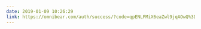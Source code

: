 ```yaml
---
date: 2019-01-09 10:26:29
link: https://omnibear.com/auth/success/?code=qpENLFMiX6eaZwl9jqAOwQ%3D%3D.7Uo3ax-w2htrxtaVeOGDdTgqnV5Pq1XDXbKNNblUqmurg-Irq8zqrm4WDqfppo_BlB-GCpZoyumAM26DeXwcQJi7MNEaOy51Sp2JHqPg723Q7VGov-7j85ydFLpOiNaHeH87kFV_wJcSkyGw_gmdxXZFskYaLwfuoCZYLQpKMiHsYl8HxJhj1M3s6Sbpri_oWPErmqfiFa-GR9SM4OXBScqA1hKpG0-_-AFJozxuVqLkq5SoDm7R2fJjbxV68XsbimzO9sTvlVwWh0BqKkT8667SFjB_UnUnKZ6sh0hltRE0nSr_t6dZ3ms-AziF0JSgZ8EyjmuFeS01QdWmKUnWBK3EStfvfxTYqC4G6H_5fXba4zR0t9fofZtVc3B8mNzF6F3Ro0JlnH6O4ToV8zbjtMHQrc33toZEg8IA0wBiQ-uOKoA71b74wDjTdSqrnEXmRKBMN--VdPZqJ0UwZ0NCBhHwXhOPiHLJ6xDZFOM-0QSDET5PXXslzPdZGBStlTcRNgNPcd4PRLBGo_iZfnD8cM08ZNnAvf1cIL-DsL_6ojB5ZckH-I8JJpi_4kShOcD3wm9h7YUtw0I%3D.hUm_1RQd-cdEH6gN&me=https%3A%2F%2Fchrisburnell.com%2F&state=very-secret-omnibear-state
---
```

